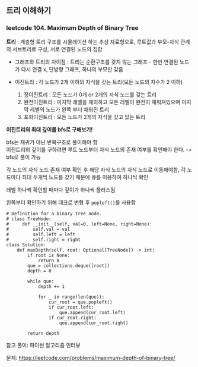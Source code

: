 ## 트리 이해하기

### leetcode 104. Maximum Depth of Binary Tree

**트리** : 계층형 트리 구조를 시뮬레이션 하는 추상 자료형으로, 루트값과 부모-자식 관계의 서브트리로 구성, 서로 연결된 노드의 집합

* 그래프와 트리의 차이점 : 트리는 순환구조를 갖지 않는 그래프 - 한번 연결된 노드가 다시 연결 x, 단방향 그래프, 하나의 부모만 갖음

* 이진트리 : 각 노드가 2개 이하의 자식을 갖는 트리(모든 노드의 차수가 2 이하)  
  1. 정이진트리 : 모든 노드가 0개 or 2개의 자식 노드를 갖는 트리
  2. 완전이진트리 : 마지막 레벨을 제외하고 모든 레벨이 완전히 채워져있으며 마지막 레벨의 노드가 왼쪽 부터 채워진 트리
  3. 포화이진트리 : 모든 노드가 2개의 자식을 갖고 있는 트리

**이진트리의 최대 깊이를 bfs로 구해보기!**

bfs는 재귀가 아닌 반복구조로 풀이해야 함  
이진트리의 깊이를 구하려면 루트 노드부터 자식 노드의 존재 여부를 확인해야 한다. -> bfs로 풀이 가능  

각 노드의 자식 노드 존재 여부 확인 후 해당 자식 노드의 자식 노드로 이동해야함, 각 노드마다 최대 두개씩 노드를 갖기 때문에 큐를 이용하여 하나씩 확인

레벨 하나씩 확인할 때마다 깊이가 하나씩 플러스됨 

왼쪽부터 확인하기 위해 데크로 변형 후 ```popleft()```를 사용함

```
# Definition for a binary tree node.
# class TreeNode:
#     def __init__(self, val=0, left=None, right=None):
#         self.val = val
#         self.left = left
#         self.right = right
class Solution:
    def maxDepth(self, root: Optional[TreeNode]) -> int:
        if root is None:
            return 0 
        que = collections.deque([root])
        depth = 0
        
        while que:
            depth += 1
            
            for _ in range(len(que)):
                cur_root = que.popleft()
                if cur_root.left:
                    que.append(cur_root.left)
                if cur_root.right:
                    que.append(cur_root.right)
        
        return depth
```


참고 풀이: 파이썬 알고리즘 인터뷰




문제: https://leetcode.com/problems/maximum-depth-of-binary-tree/